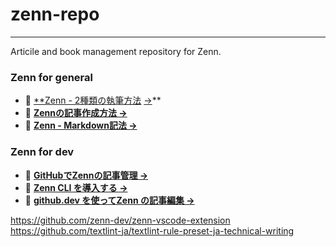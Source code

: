 # zenn-repo
---
Articile and book management repository for Zenn.

### **Zenn for general**
- 📘 [**Zenn - 2種類の執筆方法](https://zenn.dev/zenn/articles/editor-guide) [→](https://zenn.dev/zenn/articles/connect-to-github)**
- 📘 **[Zennの記事作成方法 →](https://zenn.dev/hw09/articles/how-to-edit-zenn)**
- 📘 [**Zenn - Markdown記法 →**](https://zenn.dev/zenn/articles/markdown-guide)

### **Zenn for dev**
- 📘 **[GitHubでZennの記事管理 →](https://zenn.dev/zenn/articles/connect-to-github)**
- 📘 **[Zenn CLI を導入する →](https://zenn.dev/zenn/articles/install-zenn-cli)**
- 📘 [**github.dev を使ってZenn の記事編集 →**](https://zenn.dev/zenn/articles/install-zenn-cli)

https://github.com/zenn-dev/zenn-vscode-extension
https://github.com/textlint-ja/textlint-rule-preset-ja-technical-writing
